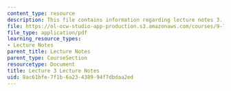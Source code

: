 ```yaml
---
content_type: resource
description: This file contains information regarding lecture notes 3.
file: https://ol-ocw-studio-app-production.s3.amazonaws.com/courses/9-70-social-psychology-spring-2013/8ac61bfe7f1b6a23438994f7dbdaa2ed_MIT9_70S13_Lect3.pdf
file_type: application/pdf
learning_resource_types:
- Lecture Notes
parent_title: Lecture Notes
parent_type: CourseSection
resourcetype: Document
title: Lecture 3 Lecture Notes
uid: 8ac61bfe-7f1b-6a23-4389-94f7dbdaa2ed
---
```

